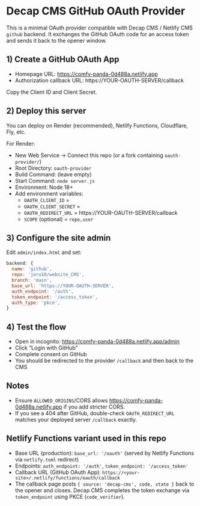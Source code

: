 # Decap CMS GitHub OAuth Provider

This is a minimal OAuth provider compatible with Decap CMS / Netlify CMS `github` backend.
It exchanges the GitHub OAuth code for an access token and sends it back to the opener window.

## 1) Create a GitHub OAuth App
- Homepage URL: https://comfy-panda-0d488a.netlify.app
- Authorization callback URL: https://YOUR-OAUTH-SERVER/callback

Copy the Client ID and Client Secret.

## 2) Deploy this server
You can deploy on Render (recommended), Netlify Functions, Cloudflare, Fly, etc.

For Render:
- New Web Service → Connect this repo (or a fork containing `oauth-provider/`)
- Root Directory: `oauth-provider`
- Build Command: (leave empty)
- Start Command: `node server.js`
- Environment: Node 18+
- Add environment variables:
  - `OAUTH_CLIENT_ID` = <GitHub OAuth app client id>
  - `OAUTH_CLIENT_SECRET` = <GitHub OAuth app client secret>
  - `OAUTH_REDIRECT_URL` = https://YOUR-OAUTH-SERVER/callback
  - `SCOPE` (optional) = `repo,user`

## 3) Configure the site admin
Edit `admin/index.html` and set:
```js
backend: {
  name: 'github',
  repo: 'joru10/website_CMS',
  branch: 'main',
  base_url: 'https://YOUR-OAUTH-SERVER',
  auth_endpoint: '/auth',
  token_endpoint: '/access_token',
  auth_type: 'pkce',
}
```

## 4) Test the flow
- Open in incognito: https://comfy-panda-0d488a.netlify.app/admin
- Click “Login with GitHub”
- Complete consent on GitHub
- You should be redirected to the provider `/callback` and then back to the CMS

## Notes
- Ensure `ALLOWED_ORIGINS`/CORS allows https://comfy-panda-0d488a.netlify.app if you add stricter CORS.
- If you see a 404 after GitHub, double-check `OAUTH_REDIRECT_URL` matches your deployed server `/callback` exactly.

## Netlify Functions variant used in this repo
- Base URL (production): `base_url: '/oauth'` (served by Netlify Functions via `netlify.toml` redirect)
- Endpoints: `auth_endpoint: '/auth'`, `token_endpoint: '/access_token'`
- Callback URL (GitHub OAuth App): `https://<your-site>/.netlify/functions/oauth/callback`
- The callback page posts `{ source: 'decap-cms', code, state }` back to the opener and closes. Decap CMS completes the token exchange via `token_endpoint` using PKCE (`code_verifier`).
